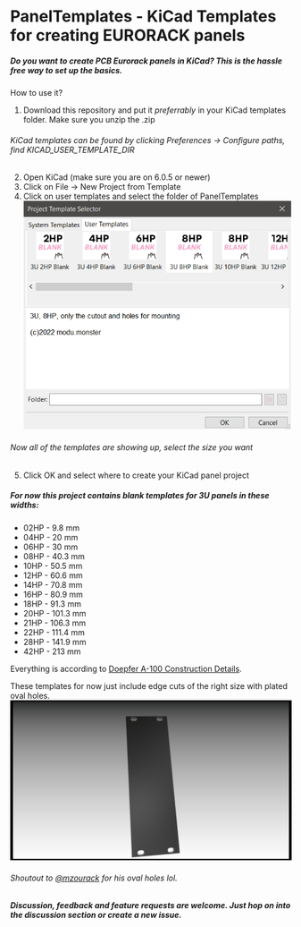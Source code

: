 # PanelTemplates - KiCad Templates for creating EURORACK panels
##### Do you want to create PCB Eurorack panels in KiCad? This is the hassle free way to set up the basics.

How to use it?

1. Download this repository and put it *preferrably* in your KiCad templates folder. Make sure you unzip the .zip

###### KiCad templates can be found by clicking Preferences -> Configure paths, find KICAD_USER_TEMPLATE_DIR

2. Open KiCad (make sure you are on 6.0.5 or newer)
3. Click on File -> New Project from Template
4. Click on user templates and select the folder of PanelTemplates
![Project Template Selector Picture](ProjectTemplateSelector.png)
###### Now all of the templates are showing up, select the size you want
5. Click OK and select where to create your KiCad panel project

##### For now this project contains blank templates for 3U panels in these widths:
- 02HP -  9.8  mm
- 04HP - 20    mm
- 06HP - 30    mm
- 08HP - 40.3  mm
- 10HP - 50.5  mm
- 12HP - 60.6  mm
- 14HP - 70.8  mm
- 16HP - 80.9  mm
- 18HP - 91.3  mm
- 20HP - 101.3 mm
- 21HP - 106.3 mm
- 22HP - 111.4 mm
- 28HP - 141.9 mm
- 42HP - 213   mm

Everything is according to [Doepfer A-100 Construction Details](https://doepfer.de/a100_man/a100m_e.htm).

These templates for now just include edge cuts of the right size with plated oval holes.
![This is an image](8HP.png)

###### Shoutout to [@mzourack](https://github.com/mzourack) for his oval holes lol.

##### Discussion, feedback and feature requests are welcome. Just hop on into the discussion section or create a new issue.
